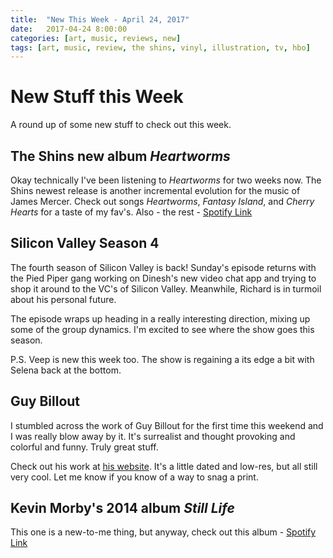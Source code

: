 ```yaml
---
title:  "New This Week - April 24, 2017"
date:   2017-04-24 8:00:00
categories: [art, music, reviews, new]
tags: [art, music, review, the shins, vinyl, illustration, tv, hbo]
---
```


# New Stuff this Week

A round up of some new stuff to check out this week.

## The Shins new album *Heartworms*

Okay technically I've been listening to *Heartworms* for two weeks now.  The Shins newest release is another incremental evolution for the music of James Mercer.  Check out songs *Heartworms*, *Fantasy Island*, and *Cherry Hearts* for a taste of my fav's.   Also - the rest - [Spotify Link](https://open.spotify.com/album/51q9Mkz5BVwTRYsMlLASVZ)

## Silicon Valley Season 4

The fourth season of Silicon Valley is back!  Sunday's episode returns with the Pied Piper gang working on Dinesh's new video chat app and trying to shop it around to the VC's of Silicon Valley.  Meanwhile, Richard is in turmoil about his personal future.  

The episode wraps up heading in a really interesting direction, mixing up some of the group dynamics.  I'm excited to see where the show goes this season.

P.S. Veep is new this week too.  The show is regaining a its edge a bit with Selena back at the bottom.

## Guy Billout

I stumbled across the work of Guy Billout for the first time this weekend and I was really blow away by it.  It's surrealist and thought provoking and colorful and funny.  Truly great stuff.

Check out his work at [his website](http://www.guybillout.com/).  It's a little dated and low-res, but all still very cool.  Let me know if you know of a way to snag a print.

## Kevin Morby's 2014 album *Still Life*

This one is a new-to-me thing, but anyway, check out this album - [Spotify Link](https://open.spotify.com/album/3tQTQZ8oy2IDwpmkYP08Fr)
